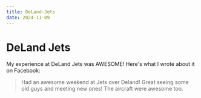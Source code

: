 ```yaml
---
title: DeLand-Jets
date: 2024-11-09
---
```


# DeLand Jets

My experience at DeLand Jets was AWESOME!
Here's what I wrote about it on Facebook:

> Had an awesome weekend at Jets over Deland! Great seeing some old guys and meeting new ones! The aircraft were awesome too. 
